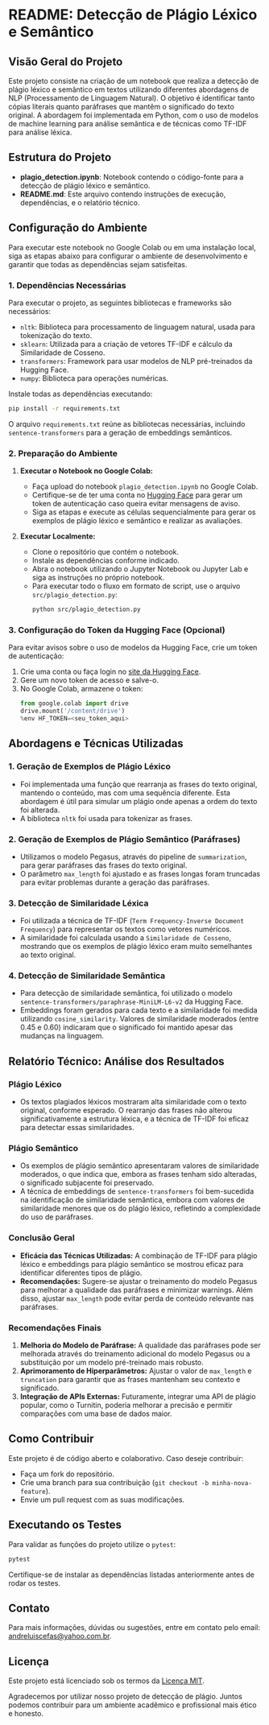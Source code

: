 # README: Detecção de Plágio Léxico e Semântico

## Visão Geral do Projeto
Este projeto consiste na criação de um notebook que realiza a detecção de plágio léxico e semântico em textos utilizando diferentes abordagens de NLP (Processamento de Linguagem Natural). O objetivo é identificar tanto cópias literais quanto paráfrases que mantêm o significado do texto original. A abordagem foi implementada em Python, com o uso de modelos de machine learning para análise semântica e de técnicas como TF-IDF para análise léxica.

## Estrutura do Projeto
- **plagio_detection.ipynb**: Notebook contendo o código-fonte para a detecção de plágio léxico e semântico.
- **README.md**: Este arquivo contendo instruções de execução, dependências, e o relatório técnico.

## Configuração do Ambiente
Para executar este notebook no Google Colab ou em uma instalação local, siga as etapas abaixo para configurar o ambiente de desenvolvimento e garantir que todas as dependências sejam satisfeitas.

### 1. Dependências Necessárias
Para executar o projeto, as seguintes bibliotecas e frameworks são necessários:
- `nltk`: Biblioteca para processamento de linguagem natural, usada para tokenização do texto.
- `sklearn`: Utilizada para a criação de vetores TF-IDF e cálculo da Similaridade de Cosseno.
- `transformers`: Framework para usar modelos de NLP pré-treinados da Hugging Face.
- `numpy`: Biblioteca para operações numéricas.

Instale todas as dependências executando:
```sh
pip install -r requirements.txt
```
O arquivo `requirements.txt` reúne as bibliotecas necessárias, incluindo `sentence-transformers` para a geração de embeddings semânticos.

### 2. Preparação do Ambiente
1. **Executar o Notebook no Google Colab:**
   - Faça upload do notebook `plagio_detection.ipynb` no Google Colab.
   - Certifique-se de ter uma conta no [Hugging Face](https://huggingface.co) para gerar um token de autenticação caso queira evitar mensagens de aviso.
   - Siga as etapas e execute as células sequencialmente para gerar os exemplos de plágio léxico e semântico e realizar as avaliações.

2. **Executar Localmente:**
   - Clone o repositório que contém o notebook.
   - Instale as dependências conforme indicado.
   - Abra o notebook utilizando o Jupyter Notebook ou Jupyter Lab e siga as instruções no próprio notebook.
   - Para executar todo o fluxo em formato de script, use o arquivo `src/plagio_detection.py`:
     ```sh
     python src/plagio_detection.py
     ```

### 3. Configuração do Token da Hugging Face (Opcional)
Para evitar avisos sobre o uso de modelos da Hugging Face, crie um token de autenticação:
1. Crie uma conta ou faça login no [site da Hugging Face](https://huggingface.co/settings/tokens).
2. Gere um novo token de acesso e salve-o.
3. No Google Colab, armazene o token:
   ```python
   from google.colab import drive
   drive.mount('/content/drive')
   %env HF_TOKEN=<seu_token_aqui>
   ```

## Abordagens e Técnicas Utilizadas
### 1. Geração de Exemplos de Plágio Léxico
- Foi implementada uma função que rearranja as frases do texto original, mantendo o conteúdo, mas com uma sequência diferente. Esta abordagem é útil para simular um plágio onde apenas a ordem do texto foi alterada.
- A biblioteca `nltk` foi usada para tokenizar as frases.

### 2. Geração de Exemplos de Plágio Semântico (Paráfrases)
- Utilizamos o modelo Pegasus, através do pipeline de `summarization`, para gerar paráfrases das frases do texto original.
- O parâmetro `max_length` foi ajustado e as frases longas foram truncadas para evitar problemas durante a geração das paráfrases.

### 3. Detecção de Similaridade Léxica
- Foi utilizada a técnica de TF-IDF (`Term Frequency-Inverse Document Frequency`) para representar os textos como vetores numéricos.
- A similaridade foi calculada usando a `Similaridade de Cosseno`, mostrando que os exemplos de plágio léxico eram muito semelhantes ao texto original.

### 4. Detecção de Similaridade Semântica
- Para detecção de similaridade semântica, foi utilizado o modelo `sentence-transformers/paraphrase-MiniLM-L6-v2` da Hugging Face.
- Embeddings foram gerados para cada texto e a similaridade foi medida utilizando `cosine_similarity`. Valores de similaridade moderados (entre 0.45 e 0.60) indicaram que o significado foi mantido apesar das mudanças na linguagem.

## Relatório Técnico: Análise dos Resultados
### Plágio Léxico
- Os textos plagiados léxicos mostraram alta similaridade com o texto original, conforme esperado. O rearranjo das frases não alterou significativamente a estrutura léxica, e a técnica de TF-IDF foi eficaz para detectar essas similaridades.

### Plágio Semântico
- Os exemplos de plágio semântico apresentaram valores de similaridade moderados, o que indica que, embora as frases tenham sido alteradas, o significado subjacente foi preservado.
- A técnica de embeddings de `sentence-transformers` foi bem-sucedida na identificação de similaridade semântica, embora com valores de similaridade menores que os do plágio léxico, refletindo a complexidade do uso de paráfrases.

### Conclusão Geral
- **Eficácia das Técnicas Utilizadas:** A combinação de TF-IDF para plágio léxico e embeddings para plágio semântico se mostrou eficaz para identificar diferentes tipos de plágio.
- **Recomendações:** Sugere-se ajustar o treinamento do modelo Pegasus para melhorar a qualidade das paráfrases e minimizar warnings. Além disso, ajustar `max_length` pode evitar perda de conteúdo relevante nas paráfrases.

### Recomendações Finais
1. **Melhoria do Modelo de Paráfrase:** A qualidade das paráfrases pode ser melhorada através do treinamento adicional do modelo Pegasus ou a substituição por um modelo pré-treinado mais robusto.
2. **Aprimoramento de Hiperparâmetros:** Ajustar o valor de `max_length` e `truncation` para garantir que as frases mantenham seu contexto e significado.
3. **Integração de APIs Externas:** Futuramente, integrar uma API de plágio popular, como o Turnitin, poderia melhorar a precisão e permitir comparações com uma base de dados maior.

## Como Contribuir
Este projeto é de código aberto e colaborativo. Caso deseje contribuir:
- Faça um fork do repositório.
- Crie uma branch para sua contribuição (`git checkout -b minha-nova-feature`).
- Envie um pull request com as suas modificações.

## Executando os Testes
Para validar as funções do projeto utilize o `pytest`:

```sh
pytest
```

Certifique-se de instalar as dependências listadas anteriormente antes de rodar os testes.

## Contato
Para mais informações, dúvidas ou sugestões, entre em contato pelo email: [andreluiscefas@yahoo.com.br](andreluiscefas@yahoo.com.br).

## Licença
Este projeto está licenciado sob os termos da [Licença MIT](LICENSE).

Agradecemos por utilizar nosso projeto de detecção de plágio. Juntos podemos contribuir para um ambiente acadêmico e profissional mais ético e honesto.
